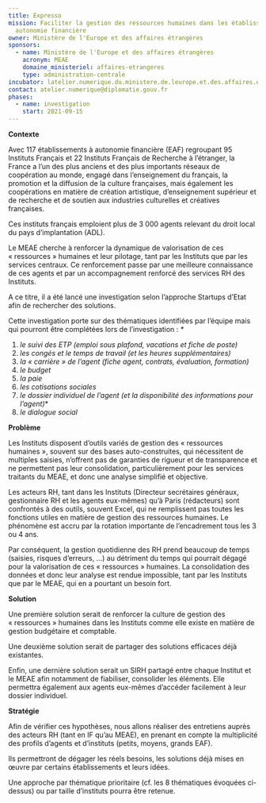```yaml
---
title: Expresso
mission: Faciliter la gestion des ressources humaines dans les établissements à
  autonomie financière
owner: Ministère de l'Europe et des affaires étrangères
sponsors:
  - name: Ministère de l'Europe et des affaires étrangères
    acronym: MEAE
    domaine_ministeriel: affaires-etrangeres
    type: administration-centrale
incubator: latelier.numerique.du.ministere.de.leurope.et.des.affaires.etrangeres
contact: atelier.numerique@diplomatie.gouv.fr
phases:
  - name: investigation
    start: 2021-09-15
---
```

**Contexte**

Avec 117 établissements à autonomie financière (EAF) regroupant 95 Instituts Français et 22 Instituts Français de Recherche à l’étranger, la France a l’un des plus anciens et des plus importants réseaux de coopération au monde, engagé dans l’enseignement du français, la promotion et la diffusion de la culture françaises, mais également les coopérations en matière de création artistique, d’enseignement supérieur et de recherche et de soutien aux industries culturelles et créatives françaises.

Ces instituts français emploient plus de 3 000 agents relevant du droit local du pays d’implantation (ADL).

Le MEAE cherche à renforcer la dynamique de valorisation de ces « ressources » humaines et leur pilotage, tant par les Instituts que par les services centraux. Ce renforcement passe par une meilleure connaissance de ces agents et par un accompagnement renforcé des services RH des Instituts.

A ce titre, il a été lancé une investigation selon l’approche Startups d’Etat afin de rechercher des solutions.

Cette investigation porte sur des thématiques identifiées par l’équipe mais qui pourront être complétées lors de l’investigation : *\**

1. *le suivi des ETP (emploi sous plafond, vacations et fiche de poste)* 
2. *les congés et le temps de travail (et les heures supplémentaires)* 
3. *la « carrière » de l’agent (fiche agent, contrats, évaluation, formation)* 
4. *le budget* 
5. *la paie* 
6. *les cotisations sociales* 
7. *le dossier individuel de l’agent (et la disponibilité des informations pour l’agent)**
8. *le dialogue social*

**Problème**

Les Instituts disposent d’outils variés de gestion des « ressources humaines », souvent sur des bases auto-construites, qui nécessitent de multiples saisies, n’offrent pas de garanties de rigueur et de transparence et ne permettent pas leur consolidation, particulièrement pour les services traitants du MEAE, et donc une analyse simplifié et objective.

Les acteurs RH, tant dans les Instituts (Directeur secrétaires généraux, gestionnaire RH et les agents eux-mêmes) qu’à Paris (rédacteurs) sont confrontés à des outils, souvent Excel, qui ne remplissent pas toutes les fonctions utiles en matière de gestion des ressources humaines. Le phénomène est accru par la rotation importante de l’encadrement tous les 3 ou 4 ans.

Par conséquent, la gestion quotidienne des RH prend beaucoup de temps (saisies, risques d’erreurs, …) au détriment du temps qui pourrait dégagé pour la valorisation de ces « ressources » humaines. La consolidation des données et donc leur analyse est rendue impossible, tant par les Instituts que par le MEAE, qui en a pourtant un besoin fort.

**Solution**

Une première solution serait de renforcer la culture de gestion des « ressources » humaines dans les Instituts comme elle existe en matière de gestion budgétaire et comptable.

Une deuxième solution serait de partager des solutions efficaces déjà existantes.

Enfin, une dernière solution serait un SIRH partagé entre chaque Institut et le MEAE afin notamment de fiabiliser, consolider les éléments. Elle permettra également aux agents eux-mêmes d’accéder facilement à leur dossier individuel.

**Stratégie**

Afin de vérifier ces hypothèses, nous allons réaliser des entretiens auprès des acteurs RH (tant en IF qu’au MEAE), en prenant en compte la multiplicité des profils d’agents et d’instituts (petits, moyens, grands EAF).

Ils permettront de dégager les réels besoins, les solutions déjà mises en œuvre par certains établissements et leurs idées.

Une approche par thématique prioritaire (cf. les 8 thématiques évoquées ci-dessus) ou par taille d’instituts pourra être retenue.